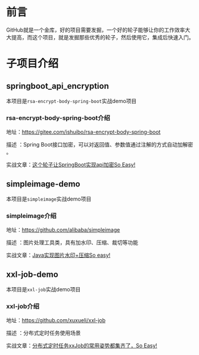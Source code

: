 # 前言
GitHub就是一个金库，好的项目需要发掘，一个好的轮子能够让你的工作效率大大提高，而这个项目，就是发掘那些优秀的轮子，然后使用它，集成后快速入门。



# 子项目介绍

## springboot_api_encryption

本项目是`rsa-encrypt-body-spring-boot`实战demo项目

### rsa-encrypt-body-spring-boot介绍

地址：https://gitee.com/ishuibo/rsa-encrypt-body-spring-boot

描述 ：Spring Boot接口加密，可以对返回值、参数值通过注解的方式自动加解密 。

实战文章：<a href= "http://mp.weixin.qq.com/s?__biz=MzUzMDE4NjE4Mg==&mid=2247484027&idx=1&sn=c2dcb2f59cd2867c7849bad4fd979962&chksm=fa54e8d2cd2361c42bb08fe823b5e326b23a6bb5086e3416e1d767db98c5fb7528c3c8f5195c&token=1910800837&lang=zh_CN#rd">这个轮子让SpringBoot实现api加密So Easy!</a>



## simpleimage-demo

本项目是`simpleimage`实战demo项目

### simpleimage介绍

地址：https://github.com/alibaba/simpleimage

描述 ：图片处理工具类，具有加水印、压缩、裁切等功能

实战文章：<a href= "https://mp.weixin.qq.com/s/wGIFi7kbfnPji86gNbHuzA">Java实现图片水印+压缩So easy!</a>


## xxl-job-demo

本项目是`xxl-job`实战demo项目

### xxl-job介绍

地址：https://github.com/xuxueli/xxl-job

描述 ：分布式定时任务使用场景

实战文章：<a href= "https://mp.weixin.qq.com/s/Dmbp2PhEkDQV_l6EOtBouA">分布式定时任务xxJob的常用姿势都集齐了，So Easy!</a>
